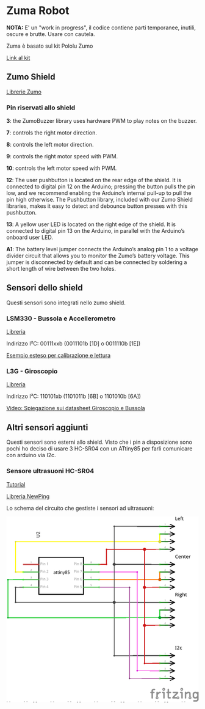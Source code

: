 # Zuma Robot

**NOTA:** E' un "work in progress", il codice contiene parti temporanee, inutili, oscure e brutte. Usare con cautela.

Zuma è basato sul kit Pololu Zumo

[Link al kit](https://www.pololu.com/product/2509)

## Zumo Shield

[Librerie Zumo](https://github.com/pololu/zumo-shield)

### Pin riservati allo shield

**3**: the ZumoBuzzer library uses hardware PWM to play notes on the buzzer.

**7**: controls the right motor direction.

**8**: controls the left motor direction.

**9**: controls the right motor speed with PWM.

**10**: controls the left motor speed with PWM.

**12**: The user pushbutton is located on the rear edge of the shield. It is connected to digital pin 12 on the Arduino; pressing the button pulls the pin low, and we recommend enabling the Arduino’s internal pull-up to pull the pin high otherwise. The Pushbutton library, included with our Zumo Shield libraries, makes it easy to detect and debounce button presses with this pushbutton.

**13**: A yellow user LED is located on the right edge of the shield. It is connected to digital pin 13 on the Arduino, in parallel with the Arduino’s onboard user LED.

**A1**: The battery level jumper connects the Arduino’s analog pin 1 to a voltage divider circuit that allows you to monitor the Zumo’s battery voltage. This jumper is disconnected by default and can be connected by soldering a short length of wire between the two holes.

## Sensori dello shield

Questi sensori sono integrati nello zumo shield.

### LSM330 - Bussola e Accellerometro

[Libreria](https://github.com/pololu/lsm303-arduino)

Indirizzo I²C: 00111xxb (0011101b [1D] o 0011110b [1E])

[Esempio esteso per calibrazione e lettura](https://github.com/pololu/zumo-shield/blob/master/ZumoExamples/examples/Compass/Compass.ino)

### L3G - Giroscopio

[Libreria](https://github.com/pololu/l3g-arduino)

Indirizzo I²C: 110101xb (1101011b [6B] o 1101010b [6A])

[Video: Spiegazione sui datasheet Giroscopio e Bussola](https://www.youtube.com/watch?v=anMzEbbbrp8&list=PLUMWjy5jgHK30fkGrufluENJqZmLZkmqI)

## Altri sensori aggiunti

Questi sensori sono esterni allo shield.
Visto che i pin a disposizione sono pochi ho deciso di usare 3 HC-SR04 con un ATtiny85 per farli comunicare con arduino via I2c.

### Sensore ultrasuoni HC-SR04

[Tutorial](http://www.giuseppecaccavale.it/arduino/sensore-ad-ultrasuoni-hc-sr04-arduino/)

[Libreria NewPing](https://bitbucket.org/teckel12/arduino-new-ping/wiki/Home)

Lo schema del circuito che gestiste i sensori ad ultrasuoni:

![HC-SR04 I2C](docs/HC-SR04_i2c.png)
